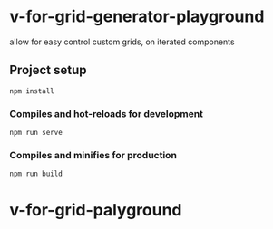 # v-for-grid-generator-playground

allow for easy control custom grids, on iterated components

## Project setup

```
npm install
```

### Compiles and hot-reloads for development

```
npm run serve
```

### Compiles and minifies for production

```
npm run build
```
# v-for-grid-palyground
